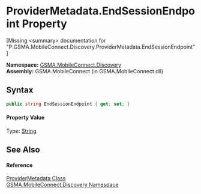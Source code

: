 ProviderMetadata.EndSessionEndpoint Property
============================================

[Missing &lt;summary> documentation for "P:GSMA.MobileConnect.Discovery.ProviderMetadata.EndSessionEndpoint"]


**Namespace:** [GSMA.MobileConnect.Discovery][1]  
**Assembly:** GSMA.MobileConnect (in GSMA.MobileConnect.dll)

Syntax
------

```csharp
public string EndSessionEndpoint { get; set; }
```

#### Property Value
Type: [String][2]

See Also
--------

#### Reference
[ProviderMetadata Class][3]  
[GSMA.MobileConnect.Discovery Namespace][1]  

[1]: ../README.md
[2]: http://msdn.microsoft.com/en-us/library/s1wwdcbf
[3]: README.md
[4]: ../../_icons/Help.png